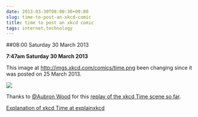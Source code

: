 ```yaml
---
date: 2013-03-30T08:00:30+09:00
slug: time-to-post-an-xkcd-comic
title: time to post an xkcd comic
tags: internet,technology
---
```


##08:00 Saturday 30 March 2013

**7:47am Saturday 30 March 2013**



This image at http://imgs.xkcd.com/comics/time.png been changing since it was posted on 25 March 2013.



[![](http://imgs.xkcd.com/comics/time.png)](http://xkcd.com/1190/)



Thanks to [@Aubron Wood](https://twitter.com/Aubron) for this [replay of the xkcd Time scene so far](http://xkcd.aubronwood.com/).



[Explanation of xkcd Time at explainxkcd](http://www.explainxkcd.com/wiki/index.php?title=1190)
